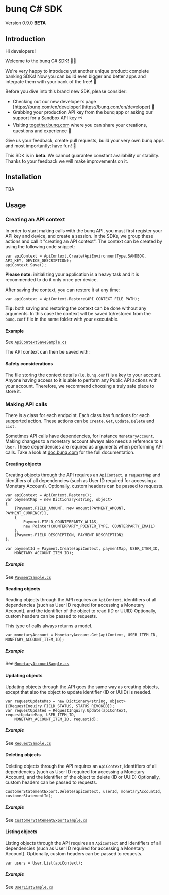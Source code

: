 # bunq C# SDK
Version 0.9.0 **BETA**

## Introduction
Hi developers!

Welcome to the bunq C# SDK! 👨‍💻

We're very happy to introduce yet another unique product: complete banking SDKs! 
Now you can build even bigger and better apps and integrate them with your bank of the free! 🌈

Before you dive into this brand new SDK, please consider:
- Checking out our new developer’s page [https://bunq.com/en/developer](https://bunq.com/en/developer) 🙌  
- Grabbing your production API key from the bunq app or asking our support for a Sandbox API key 🗝
- Visiting [together.bunq.com](https://together.bunq.com) where you can share your creations,
questions and experience 🎤

Give us your feedback, create pull requests, build your very own bunq apps and most importantly:
have fun! 💪

This SDK is in **beta**. We cannot guarantee constant availability or stability. 
Thanks to your feedback we will make improvements on it.

## Installation
TBA

## Usage

### Creating an API context
In order to start making calls with the bunq API, you must first register your API key and device,
and create a session. In the SDKs, we group these actions and call it "creating an API context". The
context can be created by using the following code snippet:

```
var apiContext = ApiContext.Create(ApiEnvironmentType.SANDBOX, API_KEY, DEVICE_DESCRIPTION);
apiContext.Save();
```

**Please note:** initializing your application is a heavy task and it is recommended to do it only once per device.  

After saving the context, you can restore it at any time:

```
var apiContext = ApiContext.Restore(API_CONTEXT_FILE_PATH);
```

**Tip:** both saving and restoring the context can be done without any arguments. In this case the context will be saved
to/restored from the `bunq.conf` file in the same folder with your executable.

#### Example
See [`ApiContextSaveSample.cs`](./Samples/ApiContextSaveSample.cs)

The API context can then be saved with:

#### Safety considerations
The file storing the context details (i.e. `bunq.conf`) is a key to your account. Anyone having
access to it is able to perform any Public API actions with your account. Therefore, we recommend
choosing a truly safe place to store it.

### Making API calls
There is a class for each endpoint. Each class has functions for each supported action. These
actions can be `Create`, `Get`, `Update`, `Delete` and `List`.

Sometimes API calls have dependencies, for instance `MonetaryAccount`. Making changes to a monetary
account always also needs a reference to a `User`. These dependencies are required as arguments when
performing API calls. Take a look at [doc.bunq.com](https://doc.bunq.com) for the full
documentation.

#### Creating objects
Creating objects through the API requires an `ApiContext`, a `requestMap` and identifiers of all
dependencies (such as User ID required for accessing a Monetary Account). Optionally, custom headers
can be passed to requests.


```
var apiContext = ApiContext.Restore();
var paymentMap = new Dictionary<string, object>
{
    {Payment.FIELD_AMOUNT, new Amount(PAYMENT_AMOUNT, PAYMENT_CURRENCY)},
    {
        Payment.FIELD_COUNTERPARTY_ALIAS,
        new Pointer(COUNTERPARTY_POINTER_TYPE, COUNTERPARTY_EMAIL)
    },
    {Payment.FIELD_DESCRIPTION, PAYMENT_DESCRIPTION}
};

var paymentId = Payment.Create(apiContext, paymentMap, USER_ITEM_ID,
    MONETARY_ACCOUNT_ITEM_ID);
```

##### Example
See [`PaymentSample.cs`](./Samples/PaymentSample.cs)

#### Reading objects
Reading objects through the API requires an `ApiContext`, identifiers of all dependencies (such as
User ID required for accessing a Monetary Account), and the identifier of the object to read (ID or
UUID) Optionally, custom headers can be passed to requests.

This type of calls always returns a model.

```
var monetaryAccount = MonetaryAccount.Get(apiContext, USER_ITEM_ID, MONETARY_ACCOUNT_ITEM_ID);
```

##### Example
See [`MonetaryAccountSample.cs`](./Samples/MonetaryAccountSample.cs)

#### Updating objects
Updating objects through the API goes the same way as creating objects, except that also the object to update identifier 
(ID or UUID) is needed.

```
var requestUpdateMap = new Dictionary<string, object> {{RequestInquiry.FIELD_STATUS, STATUS_REVOKED}};
var requestUpdated = RequestInquiry.Update(apiContext, requestUpdateMap, USER_ITEM_ID,
    MONETARY_ACCOUNT_ITEM_ID, requestId);
```

##### Example
See [`RequestSample.cs`](./Samples/RequestSample.cs)

#### Deleting objects
Deleting objects through the API requires an `ApiContext`, identifiers of all dependencies (such as User ID required for
accessing a Monetary Account), and the identifier of the object to delete (ID or UUID) Optionally, custom headers can be
passed to requests.

```
CustomerStatementExport.Delete(apiContext, userId, monetaryAccountId, customerStatementId);
```

##### Example
See [`CustomerStatementExportSample.cs`](./Samples/CustomerStatementExportSample.cs)

#### Listing objects
Listing objects through the API requires an `ApiContext` and identifiers of all dependencies (such as User ID required
for accessing a Monetary Account). Optionally, custom headers can be passed to requests.

```
var users = User.List(apiContext);
```

##### Example
See [`UserListSample.cs`](./Samples/UserListSample.cs)
